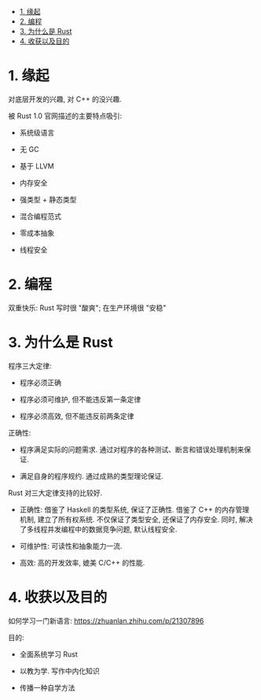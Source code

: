 
<!-- @import "[TOC]" {cmd="toc" depthFrom=1 depthTo=6 orderedList=false} -->

<!-- code_chunk_output -->

- [1. 缘起](#1-缘起)
- [2. 编程](#2-编程)
- [3. 为什么是 Rust](#3-为什么是-rust)
- [4. 收获以及目的](#4-收获以及目的)

<!-- /code_chunk_output -->

# 1. 缘起

对底层开发的兴趣, 对 C++ 的没兴趣.

被 Rust 1.0 官网描述的主要特点吸引:

* 系统级语言

* 无 GC

* 基于 LLVM

* 内存安全

* 强类型 + 静态类型

* 混合编程范式

* 零成本抽象

* 线程安全

# 2. 编程

双重快乐: Rust 写时很 "酸爽"; 在生产环境很 "安稳"

# 3. 为什么是 Rust

程序三大定律:

* 程序必须正确

* 程序必须可维护, 但不能违反第一条定律

* 程序必须高效, 但不能违反前两条定律

正确性: 

* 程序满足实际的问题需求. 通过对程序的各种测试、断言和错误处理机制来保证.

* 满足自身的程序规约. 通过成熟的类型理论保证.

Rust 对三大定律支持的比较好.

* 正确性: 借鉴了 Haskell 的类型系统, 保证了正确性. 借鉴了 C++ 的内存管理机制, 建立了所有权系统. 不仅保证了类型安全, 还保证了内存安全. 同时, 解决了多线程并发编程中的数据竞争问题, 默认线程安全.

* 可维护性: 可读性和抽象能力一流.

* 高效: 高的开发效率, 媲美 C/C++ 的性能.

# 4. 收获以及目的

如何学习一门新语言: https://zhuanlan.zhihu.com/p/21307896

目的:

* 全面系统学习 Rust

* 以教为学. 写作中内化知识

* 传播一种自学方法